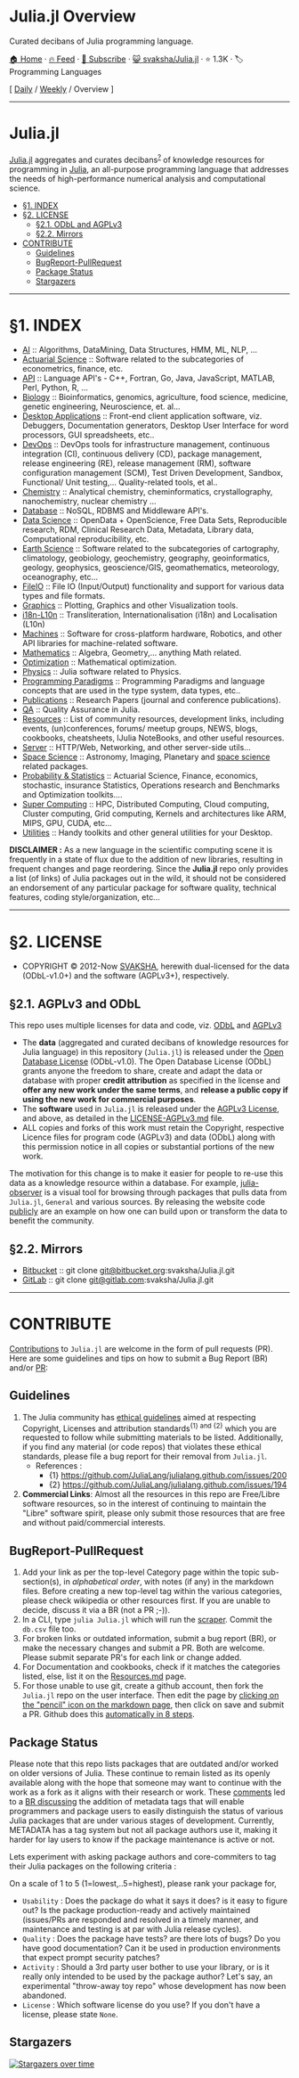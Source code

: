 # Julia.jl Overview

Curated decibans of Julia programming language.

[🏠 Home](/README.md) · [🔥 Feed](https://test.trackawesomelist.com/svaksha/Julia.jl/rss.xml) · [📮 Subscribe](https://trackawesomelist.us17.list-manage.com/subscribe?u=d2f0117aa829c83a63ec63c2f&id=36a103854c) · [😺 svaksha/Julia.jl](https://github.com/svaksha/Julia.jl) · ⭐ 1.3K · 🏷️ Programming Languages

[ [Daily](/content/svaksha/Julia.jl/README.md) / [Weekly](/content/svaksha/Julia.jl/week/README.md) / Overview ]

---

# Julia.jl

[Julia.jl](http://svaksha.github.io/Julia.jl) aggregates and curates decibans<sup>[?](https://github.com/svaksha/Julia.jl/issues/150#issuecomment-483116981)</sup> of knowledge resources for programming in [Julia](https://github.com/JuliaLang), an all-purpose programming language that addresses the needs of high-performance numerical analysis and computational science.

*   [§1. INDEX](#1-INDEX)
*   [§2. LICENSE](#2-LICENSE)
    *   [§2.1. ODbL and AGPLv3](#2-1-ODbL-and-AGPLv3)
    *   [§2.2. Mirrors](#2-2-Mirrors)
*   [CONTRIBUTE](#contribute)
    *   [Guidelines](#guidelines)
    *   [BugReport-PullRequest](#bugreport-pullrequest)
    *   [Package Status](#package-status)
    *   [Stargazers](#stargazers)

***

# §1. INDEX <span id="1-INDEX"><span>

*   [AI](https://github.com/svaksha/Julia.jl/blob/master/AI.md) :: Algorithms, DataMining, Data Structures, HMM, ML, NLP, ...
*   [Actuarial Science](https://github.com/svaksha/Julia.jl/blob/master/ActuarialScience.md) :: Software related to the subcategories of econometrics, finance, etc.
*   [API](https://github.com/svaksha/Julia.jl/blob/master/API.md) :: Language API's - C++, Fortran, Go, Java, JavaScript, MATLAB, Perl, Python, R, ...
*   [Biology](https://github.com/svaksha/Julia.jl/blob/master/Biology.md) :: Bioinformatics, genomics, agriculture, food science, medicine, genetic engineering, Neuroscience, et. al...
*   [Desktop Applications](https://github.com/svaksha/Julia.jl/blob/master/DesktopApplications.md) :: Front-end client application software, viz. Debuggers, Documentation generators, Desktop User Interface for word processors, GUI spreadsheets, etc..
*   [DevOps](https://github.com/svaksha/Julia.jl/blob/master/DevOps.md) :: DevOps tools for infrastructure management, continuous integration (CI), continuous delivery (CD), package management, release engineering (RE), release management (RM), software configuration management (SCM), Test Driven Development, Sandbox, Functional/ Unit testing,... Quality-related tools, et al..
*   [Chemistry](https://github.com/svaksha/Julia.jl/blob/master/Chemistry.md) :: Analytical chemistry, cheminformatics, crystallography, nanochemistry, nuclear chemistry ...
*   [Database](https://github.com/svaksha/Julia.jl/blob/master/Database.md) :: NoSQL, RDBMS and Middleware API's.
*   [Data Science](https://github.com/svaksha/Julia.jl/blob/master/DataScience.md) :: OpenData + OpenScience, Free Data Sets, Reproducible research, RDM, Clinical Research Data, Metadata, Library data, Computational reproducibility, etc.
*   [Earth Science](https://github.com/svaksha/Julia.jl/blob/master/Earth-Science.md) :: Software related to the subcategories of cartography, climatology, geobiology, geochemistry, geography, geoinformatics, geology‎, geophysics‎, geoscience/GIS, geomathematics, meteorology, oceanography, etc...
*   [FileIO](https://github.com/svaksha/Julia.jl/blob/master/FileIO.md) :: File IO (Input/Output) functionality and support for various data types and file formats.
*   [Graphics](https://github.com/svaksha/Julia.jl/blob/master/Graphics.md) :: Plotting, Graphics and other Visualization tools.
*   [i18n-L10n](https://github.com/svaksha/Julia.jl/blob/master/i18n-L10n.md) :: Transliteration, Internationalisation (i18n) and Localisation (L10n)
*   [Machines](https://github.com/svaksha/Julia.jl/blob/master/Machines.md) :: Software for cross-platform hardware, Robotics, and other API libraries for machine-related software.
*   [Mathematics](https://github.com/svaksha/Julia.jl/blob/master/Mathematics.md) :: Algebra, Geometry,... anything Math related.
*   [Optimization](https://github.com/svaksha/Julia.jl/blob/master/Optimization.md) :: Mathematical optimization.
*   [Physics](https://github.com/svaksha/Julia.jl/blob/master/Physics.md) :: Julia software related to Physics.
*   [Programming Paradigms](https://github.com/svaksha/Julia.jl/blob/master/Programming-Paradigms.md) :: Programming Paradigms and language concepts that are used in the type system, data types, etc..
*   [Publications](https://github.com/svaksha/Julia.jl/blob/master/Publications.md) :: Research Papers (journal and conference publications).
*   [QA](https://github.com/svaksha/Julia.jl/blob/master/QA.md) :: Quality Assurance in Julia.
*   [Resources](https://github.com/svaksha/Julia.jl/blob/master/Resources.md) :: List of community resources, development links, including events, (un)conferences, forums/ meetup groups, NEWS, blogs, cookbooks, cheatsheets, IJulia NoteBooks, and other useful resources.
*   [Server](https://github.com/svaksha/Julia.jl/blob/master/Server.md) :: HTTP/Web, Networking, and other server-side utils...
*   [Space Science](https://github.com/svaksha/Julia.jl/blob/master/Space-Science.md) :: Astronomy, Imaging, Planetary and [space science](https://en.wikipedia.org/wiki/Outline_of_space_science) related packages.
*   [Probability & Statistics](https://github.com/svaksha/Julia.jl/blob/master/Probability-Statistics.md) :: Actuarial Science, Finance, economics, stochastic, insurance Statistics, Operations research and Benchmarks and Optimization toolkits....
*   [Super Computing](https://github.com/svaksha/Julia.jl/blob/master/Super-Computing.md) :: HPC, Distributed Computing, Cloud computing, Cluster computing, Grid computing, Kernels and architectures like ARM, MIPS, GPU, CUDA, etc...
*   [Utilities](https://github.com/svaksha/Julia.jl/blob/master/Utilities.md) :: Handy toolkits and other general utilities for your Desktop.

**DISCLAIMER :** As a new language in the scientific computing scene it is frequently in a state of flux due to the addition of new libraries, resulting in frequent changes and page reordering. Since the **Julia.jl** repo only provides a list (of links) of Julia packages out in the wild, it should not be considered an endorsement of any particular package for software quality, technical features, coding style/organization, etc...

***

# §2. LICENSE <span id="2-LICENSE"><span>

*   COPYRIGHT © 2012-Now [SVAKSHA](http://svaksha.com/pages/Bio), herewith dual-licensed for the data (ODbL-v1.0+) and the software (AGPLv3+), respectively.

## §2.1. AGPLv3 and ODbL <span id="2-1-AGPLv3-and-ODbL"><span>

This repo uses multiple licenses for data and code, viz. [ODbL](https://opendatacommons.org/licenses/odbl/1-0/) and [AGPLv3](http://www.gnu.org/licenses/agpl-3.0.html)

*   The **data** (aggregated and curated decibans of knowledge resources for Julia language) in this repository (`Julia.jl`) is released under the [Open Database License](https://opendatacommons.org/licenses/odbl/1-0/) (ODbL-v1.0). The Open Database License (ODbL) grants anyone the freedom to share, create and adapt the data or database with proper **credit attribution** as specified in the license and **offer any new work under the same terms**, and **release a public copy if using the new work for commercial purposes**.
*   The **software** used in `Julia.jl` is released under the [AGPLv3 License](http://www.gnu.org/licenses/agpl-3.0.html), and above, as detailed in the [LICENSE-AGPLv3.md](https://github.com/svaksha/Julia.jl/blob/master/LICENSE-AGPLv3.md) file.
*   ALL copies and forks of this work must retain the Copyright, respective Licence files for program code (AGPLv3) and data (ODbL) along with this permission notice in all copies or substantial portions of the new work.

The motivation for this change is to make it easier for people to re-use this data as a knowledge resource within a database. For example, [julia-observer](https://juliaobserver.com) is a visual tool for browsing through packages that pulls data from `Julia.jl`, `General` and various sources. By releasing the website code [publicly](https://github.com/djsegal/julia_observer) are an example on how one can build upon or transform the data to benefit the community.

## §2.2. Mirrors <span id="2-2-Mirrors"><span>

*   [Bitbucket](https://bitbucket.org/svaksha/Julia.jl) :: git clone [git@bitbucket.org](https://github.com/svaksha/Julia.jl/blob/master/README.md/mailto:git@bitbucket.org):svaksha/Julia.jl.git
*   [GitLab](https://gitlab.com/svaksha/Julia.jl) :: git clone [git@gitlab.com](https://github.com/svaksha/Julia.jl/blob/master/README.md/mailto:git@gitlab.com):svaksha/Julia.jl.git

***

# CONTRIBUTE

[Contributions](https://github.com/svaksha/Julia.jl/graphs/contributors) to `Julia.jl` are welcome in the form of pull requests (PR). Here are some guidelines and tips on how to submit a Bug Report (BR) and/or [PR](https://github.com/svaksha/Julia.jl/pulls):

## Guidelines

1.  The Julia community has [ethical guidelines](http://julialang.org/community/standards/) aimed at respecting Copyright, Licenses and attribution standards<sup>{1} and {2}</sup> which you are requested to follow while submitting materials to be listed. Additionally, if you find any material (or code repos) that violates these ethical standards, please file a bug report for their removal from `Julia.jl`.
    *   References :
        *   {1} <https://github.com/JuliaLang/julialang.github.com/issues/200>
        *   {2} <https://github.com/JuliaLang/julialang.github.com/issues/194>
2.  **Commercial Links**: Almost all the resources in this repo are Free/Libre software resources, so in the interest of continuing to maintain the "Libre" software spirit, please only submit those resources that are free and without paid/commercial interests.

## BugReport-PullRequest

1.  Add your link as per the top-level Category page within the topic sub-section(s), in *alphabetical order*, with notes (if any) in the markdown files. Before creating a new top-level tag within the various categories, please check wikipedia or other resources first. If you are unable to decide, discuss it via a BR (not a PR ;-)).
2.  In a CLI, type `julia Julia.jl` which will run the [scraper](https://github.com/svaksha/Julia.jl/blob/master/src/scrape.jl). Commit the `db.csv` file too.
3.  For broken links or outdated information, submit a bug report (BR), or make the necessary changes and submit a PR. Both are welcome. Please submit separate PR's for each link or change added.
4.  For Documentation and cookbooks, check if it matches the categories listed, else, list it on the [Resources.md](https://github.com/svaksha/Julia.jl/blob/master/Resources.md) page.
5.  For those unable to use git, create a github account, then fork the `Julia.jl` repo on the user interface. Then edit the page by [clicking on the "pencil" icon on the markdown page](https://help.github.com/articles/editing-files-in-your-repository), then click on save and submit a PR. Github does this [automatically in 8 steps](https://help.github.com/articles/editing-files-in-another-user-s-repository).

## Package Status

Please note that this repo lists packages that are outdated and/or worked on older versions of Julia. These continue to remain listed as its openly available along with the hope that someone may want to continue with the work as a fork as it aligns with their research or work. These [comments](https://github.com/svaksha/Julia.jl/commit/a884fe9e921d57b87d85e970c2f57b8f21025641#commitcomment-15802037) led to a [BR discussing](https://github.com/svaksha/Julia.jl/issues/55) the addition of metadata tags that will enable programmers and package users to easily distinguish the status of various Julia packages that are under various stages of development. Currently, METADATA has a tag system but not all package authors use it, making it harder for lay users to know if the package maintenance is active or not.

Lets experiment with asking package authors and core-commiters to tag their Julia packages on the following criteria :

On a scale of 1 to 5 (1=lowest,..5=highest), please rank your package for,

*   `Usability` : Does the package do what it says it does? is it easy to figure out? Is the package production-ready and actively maintained (issues/PRs are responded and resolved in a timely manner, and maintenance and testing is at par with Julia release cycles).
*   `Quality` : Does the package have tests? are there lots of bugs? Do you have good documentation? Can it be used in production environments that expect prompt security patches?
*   `Activity` : Should a 3rd party user bother to use your library, or is it really only intended to be used by the package author? Let's say, an experimental "throw-away toy repo" whose development has now been abandoned.
*   `License` : Which software license do you use? If you don't have a license, please state `None`.

## Stargazers

[![Stargazers over time](https://starchart.cc/svaksha/Julia.jl.svg)](https://starchart.cc/svaksha/Julia.jl)

